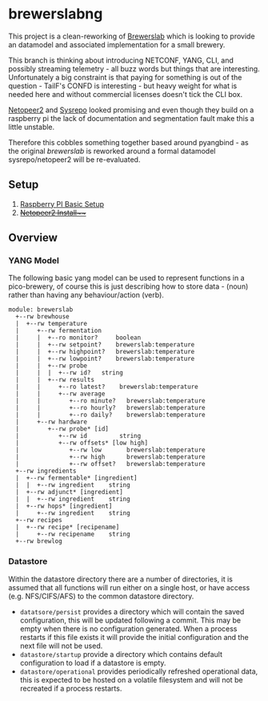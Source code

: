 # brewerslabng

This project is a clean-reworking of [Brewerslab](https://github.com/allena29/brewerslab) which is looking to provide an datamodel and associated implementation for a small brewery.

This branch is thinking about introducing NETCONF, YANG, CLI, and possibly streaming telemetry - all buzz words but things that are interesting. Unfortunately a big constraint is that paying for something is out of the question - TailF's CONFD is interesting - but heavy weight for what is needed here and without commercial licenses doesn't tick the CLI box.

[Netopeer2](https://github.com/CESNET/Netopeer2) and [Sysrepo](https://github.com/sysrepo/sysrepo) looked promising and even though they build on a raspberry pi the lack of documentation and segmentation fault make this a little unstable.

Therefore this cobbles something together based around pyangbind - as the original *brewerslab* is reworked around a formal datamodel sysrepo/netopeer2 will be re-evaluated.



## Setup

1. [Raspberry PI Basic Setup](Documentation/RaspberryPi.md)
2. ~~[Netopeer2 Install~~](Documentation/InstallNetopeer2.md)~~



## Overview


### YANG Model

The following basic yang model can be used to represent functions in a pico-brewery, of course this is just describing how to store data - (noun) rather than having any behaviour/action (verb). 


```
module: brewerslab
  +--rw brewhouse
  |  +--rw temperature
  |     +--rw fermentation
  |     |  +--ro monitor?     boolean
  |     |  +--rw setpoint?    brewerslab:temperature
  |     |  +--rw highpoint?   brewerslab:temperature
  |     |  +--rw lowpoint?    brewerslab:temperature
  |     |  +--rw probe
  |     |  |  +--rw id?   string
  |     |  +--rw results
  |     |     +--ro latest?    brewerslab:temperature
  |     |     +--rw average
  |     |        +--ro minute?   brewerslab:temperature
  |     |        +--ro hourly?   brewerslab:temperature
  |     |        +--ro daily?    brewerslab:temperature
  |     +--rw hardware
  |        +--rw probe* [id]
  |           +--rw id         string
  |           +--rw offsets* [low high]
  |              +--rw low       brewerslab:temperature
  |              +--rw high      brewerslab:temperature
  |              +--rw offset?   brewerslab:temperature
  +--rw ingredients
  |  +--rw fermentable* [ingredient]
  |  |  +--rw ingredient    string
  |  +--rw adjunct* [ingredient]
  |  |  +--rw ingredient    string
  |  +--rw hops* [ingredient]
  |     +--rw ingredient    string
  +--rw recipes
  |  +--rw recipe* [recipename]
  |     +--rw recipename    string
  +--rw brewlog
```



### Datastore

Within the datastore directory there are a number of directories, it is assumed that all functions will run either on a single host, or have access (e.g. NFS/CIFS/AFS) to the common datastore directory. 

- `datatsore/persist` provides a directory which will contain the saved configuration, this will be updated following a commit. This may be empty when there is no configuration generated. When a process restarts if this file exists it will provide the initial configuration and the next file will not be used.
- `datastore/startup` provide a directory which contains default configuration to load if a datastore is empty.
- `datastore/operational` provides periodically refreshed operational data, this is expected to be hosted on a volatile filesystem and will not be recreated if a process restarts.


